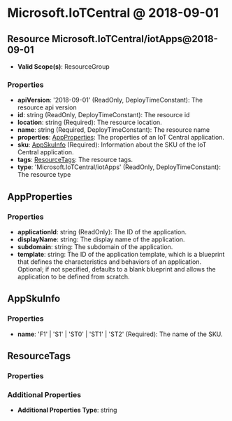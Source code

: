 # Microsoft.IoTCentral @ 2018-09-01

## Resource Microsoft.IoTCentral/iotApps@2018-09-01
* **Valid Scope(s)**: ResourceGroup
### Properties
* **apiVersion**: '2018-09-01' (ReadOnly, DeployTimeConstant): The resource api version
* **id**: string (ReadOnly, DeployTimeConstant): The resource id
* **location**: string (Required): The resource location.
* **name**: string (Required, DeployTimeConstant): The resource name
* **properties**: [AppProperties](#appproperties): The properties of an IoT Central application.
* **sku**: [AppSkuInfo](#appskuinfo) (Required): Information about the SKU of the IoT Central application.
* **tags**: [ResourceTags](#resourcetags): The resource tags.
* **type**: 'Microsoft.IoTCentral/iotApps' (ReadOnly, DeployTimeConstant): The resource type

## AppProperties
### Properties
* **applicationId**: string (ReadOnly): The ID of the application.
* **displayName**: string: The display name of the application.
* **subdomain**: string: The subdomain of the application.
* **template**: string: The ID of the application template, which is a blueprint that defines the characteristics and behaviors of an application. Optional; if not specified, defaults to a blank blueprint and allows the application to be defined from scratch.

## AppSkuInfo
### Properties
* **name**: 'F1' | 'S1' | 'ST0' | 'ST1' | 'ST2' (Required): The name of the SKU.

## ResourceTags
### Properties
### Additional Properties
* **Additional Properties Type**: string

